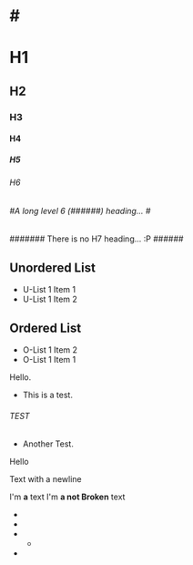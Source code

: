 #
# 
# #
# # #
# H1 #
## H2 ##
### H3 ###
#### H4 ####
##### H5 #####
###### H6 ######
###### #A long level 6 (######) heading... # ######
####### There is no H7 heading... :P ######

## Unordered List ##
- U-List 1 Item 1
- U-List 1 Item 2

## Ordered List ##
* O-List 1 Item 2
* O-List 1 Item 1

Hello.

* This is a test.
###### TEST #########################################
- Another Test.

Hello

Text with a
newline

I'm **a** text
I'm **a
not Broken** text

-
- 
- -
- 
